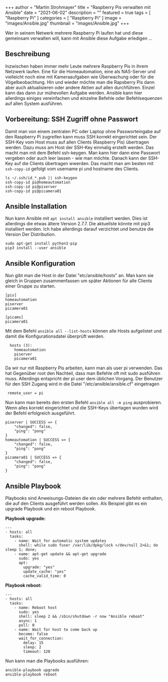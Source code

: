 +++
author = "Martin Strohmayer"
title = "Raspberry Pis verwalten mit Ansible"
date = "2021-06-02"
description = ""
featured = true
tags = [
    "Raspberry Pi"
]
categories = [
    "Raspberry Pi"
]
image = "images/Ansible.jpg"
thumbnail = "images/Ansible.jpg"
+++

Wer in seinem Netwerk mehrere Raspberry Pi laufen hat und diese gemeinsam verwalten will, kann mit Ansible diese Aufgabe erledigen ...
<!--more-->


## Beschreibung

Inzwischen haben immer mehr Leute mehrere Raspberry Pis in ihrem Netzwerk laufen. Eine für die Homeautomation, eine als NAS-Server und vielleicht noch eine mit Kameraaufgaben wie Überwachung oder für die Vögelbeobachtung. Hin und wieder möchte man die Rapsberry Pis dann aber auch aktualisieren oder andere Aktien auf allen durchführen. Einzel kann das dann zur mühevollen Aufgabe werden. Ansible kann hier allerdings einiges vereinfachen und einzelne Befehle oder Befehlsequenzen auf allen System ausführen.


## Vorbereitung: SSH Zugriff ohne Passwort

Damit man von einem zentralen PC oder Laptop ohne Passworteingabe auf den Raspberry Pi zugreifen kann muss SSH korrekt eingerichtet sein. Der SSH-Key vom Host muss auf allen Clients (Raspberry Pis) übertragen werden. Dazu muss am Host der SSH-Key einmalig erstellt werden. Das macht man mit dem Befehl ssh-keygen. Man kann hier dann eine Passwort vergeben oder auch leer lassen - wie man möchte. Danach kann der SSH-Key auf die Clients übertragen wwerden. Das macht man am besten mit ``ssh-copy-id`` gefolgt vom username pi und hostname des Clients.

``` 
ls ~/.ssh/id_*.pub || ssh-keygen
ssh-copy-id pi@homeautomation
ssh-copy-id pi@piserver
ssh-copy-id pi@picamera01
``` 

## Ansible Installation



Nun kann Ansible mit ``apt install ansible`` installiert werden. Dies ist allerdings die etwas ältere Version 2.7.7. Die aktuellste könnte mit pip3 installiert werden. Ich habe allerdings darauf verzichtet und benutze die Version Der Distribution. 

``` 
sudo apt-get install python3-pip
pip3 install --user ansible
``` 

## Ansible Konfiguration

Nun gibt man die Host in der Datei "etc/ansible/hosts" an. Man kann sie gleich in Gruppen zusammenfassen um später Aktionen für
alle Clients einer Gruppe zu starten. 
 
``` 
[pis]
homeautomation
piserver
picamera01

[picams]
picamera01
```
    

Mit dem Befehl ``ansible all --list-hosts`` können alle Hosts aufgelistet und damit die Konfigurationsdatei überprüft werden.

```
  hosts (3):
    homeautomation
    piserver
    picamera01
```


Da wir nur mit Raspberry Pis arbeiten, kann man als user pi verwenden. Das hat Gegenüber root den Nachteil, dass man Befehle oft mit sudo ausführen muss.
Allerdings entspricht der pi user dem üblichen Vorgang. 
Der Benutzer für den SSH Zugang wird in die Datei "/etc/ansible/ansible.cf" eingetragen

``` 
 remote_user = pi
``` 

Nun kann man bereits den ersten Befehl ``ansible all -m ping`` ausprobieren. Wenn alles korrekt eingerichtet und die SSH-Keys übertagen wurden wird der Befehl erfolgreich ausgeführt.


```
piserver | SUCCESS => {
    "changed": false,
    "ping": "pong"
}
homeautomation | SUCCESS => {
    "changed": false,
    "ping": "pong"
}
picamera01 | SUCCESS => {
    "changed": false,
    "ping": "pong"
}
```

## Ansible Playbook

Playbooks sind Anweisungs-Dateien die ein oder mehrere Befehlr enthalten, die auf den Clients ausgeführt werden sollen. Als Beispiel gibt es ein upgrade Playbook und ein reboot Playbook.  

**Playbook upgrade:**
``` 
---
- hosts: all
  tasks:
    - name: Wait for automatic system updates
      shell: while sudo fuser /var/lib/dpkg/lock >/dev/null 2>&1; do sleep 1; done;
    - name: apt-get update && apt-get upgrade
      sudo: yes
      apt:
        upgrade: "yes"
        update_cache: "yes"
        cache_valid_time: 0
``` 

**Playbook reboot:**
``` 
---
- hosts: all
  tasks:
    - name: Reboot host
      sudo: yes
      shell: sleep 2 && /sbin/shutdown -r now "Ansible reboot"
      async: 1
      poll: 0
    - name: Wait for host to come back up
      become: false
      wait_for_connection:
        delay: 15
        sleep: 2
        timeout: 120
``` 

Nun kann man die Playbooks ausführen: 

```
ansible-playbook upgrade 
ansible-playbook reboot 
```